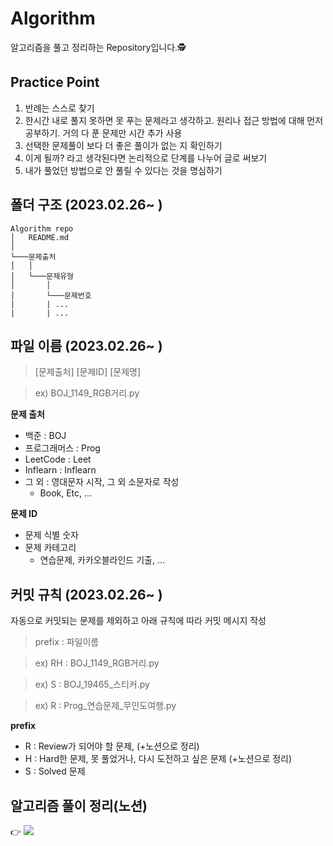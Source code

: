 
Algorithm
=============

알고리즘을 풀고 정리하는 Repository입니다.🕵️



## Practice Point
1.  반례는 스스로 찾기
2. 한시간 내로 풀지 못하면 못 푸는 문제라고 생각하고. 원리나 접근 방법에 대해 먼저 공부하기. 거의 다 푼 문제만 시간 추가 사용 
3. 선택한 문제풀이 보다 더 좋은 풀이가 없는 지 확인하기
4. 이게 될까? 라고 생각된다면 논리적으로 단계를 나누어 글로 써보기
5. 내가 풀었던 방법으로 안 풀릴 수 있다는 것을 명심하기



## 폴더 구조 (2023.02.26~ )
```
Algorithm repo
│   README.md
│   
└───문제출처
│   │   
│   └───문제유형
│       │   
│   	└───문제번호
|		| ...
|		| ...
```

## 파일 이름 (2023.02.26~ )
> [문제출처] [문제ID] [문제명] 

> ex) BOJ_1149_RGB거리.py

**문제 출처**
  - 백준 : BOJ
  - 프로그래머스 : Prog
  - LeetCode : Leet
  - Inflearn : Inflearn
  - 그 외 : 영대문자 시작, 그 외 소문자로 작성
    - Book, Etc, ...

**문제 ID**
  - 문제 식별 숫자
  - 문제 카테고리 
    - 연습문제, 카카오블라인드 기출, ... 

## 커밋 규칙 (2023.02.26~ )
자동으로 커밋되는 문제를 제외하고 아래 규칙에 따라 커밋 메시지 작성
> prefix : 파일이름

> ex) RH : BOJ_1149_RGB거리.py

> ex) S : BOJ_19465_스티커.py

> ex) R : Prog_연습문제_무인도여행.py

**prefix** 
- R : Review가 되어야 할 문제, (+노션으로 정리)
- H : Hard한 문제, 못 풀었거나, 다시 도전하고 싶은 문제 (+노션으로 정리)
- S : Solved 문제 

## 알고리즘 풀이 정리(노션)
 👉 <a href="https://www.notion.so/91f5eac67f6342dc8c75e3d8c2d1bae6"><img src="https://img.shields.io/badge/Notion-000000?style=flat&logo=Notion&logoColor=white&link=https://www.notion.so/91f5eac67f6342dc8c75e3d8c2d1bae6"/></a>
